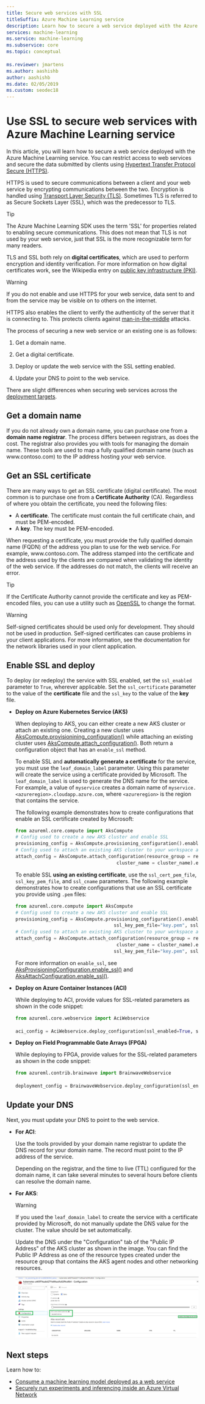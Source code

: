 ```yaml
---
title: Secure web services with SSL
titleSuffix: Azure Machine Learning service
description: Learn how to secure a web service deployed with the Azure Machine Learning service by enabling HTTPS. HTTPS secures the data submitted by clients using transport layer security (TLS), a replacement for secure socket layers (SSL). It is also used by clients to verify the identity of the web service.
services: machine-learning
ms.service: machine-learning
ms.subservice: core
ms.topic: conceptual

ms.reviewer: jmartens
ms.author: aashishb
author: aashishb
ms.date: 02/05/2019
ms.custom: seodec18
---
```


# Use SSL to secure web services with Azure Machine Learning service

In this article, you will learn how to secure a web service deployed with the Azure Machine Learning service. You can restrict access to web services and secure the data submitted by clients using [Hypertext Transfer Protocol Secure (HTTPS)](https://en.wikipedia.org/wiki/HTTPS).

HTTPS is used to secure communications between a client and your web service by encrypting communications between the two. Encryption is handled using [Transport Layer Security (TLS)](https://en.wikipedia.org/wiki/Transport_Layer_Security). Sometimes TLS is referred to as Secure Sockets Layer (SSL), which was the predecessor to TLS.

> [!TIP]
> The Azure Machine Learning SDK uses the term 'SSL' for properties related to enabling secure communications. This does not mean that TLS is not used by your web service, just that SSL is the more recognizable term for many readers.

TLS and SSL both rely on __digital certificates__, which are used to perform encryption and identity verification. For more information on how digital certificates work, see the Wikipedia entry on [public key infrastructure (PKI)](https://en.wikipedia.org/wiki/Public_key_infrastructure).

> [!Warning]
> If you do not enable and use HTTPS for your web service, data sent to and from the service may be visible on to others on the internet.
>
> HTTPS also enables the client to verify the authenticity of the server that it is connecting to. This protects clients against [man-in-the-middle](https://en.wikipedia.org/wiki/Man-in-the-middle_attack) attacks.

The process of securing a new web service or an existing one is as follows:

1. Get a domain name.

2. Get a digital certificate.

3. Deploy or update the web service with the SSL setting enabled.

4. Update your DNS to point to the web service.

There are slight differences when securing web services across the [deployment targets](how-to-deploy-and-where.md).

## Get a domain name

If you do not already own a domain name, you can purchase one from a __domain name registrar__. The process differs between registrars, as does the cost. The registrar also provides you with tools for managing the domain name. These tools are used to map a fully qualified domain name (such as www\.contoso.com) to the IP address hosting your web service.

## Get an SSL certificate

There are many ways to get an SSL certificate (digital certificate). The most common is to purchase one from a __Certificate Authority__ (CA). Regardless of where you obtain the certificate, you need the following files:

* A __certificate__. The certificate must contain the full certificate chain, and must be PEM-encoded.
* A __key__. The key must be PEM-encoded.

When requesting a certificate, you must provide the fully qualified domain name (FQDN) of the address you plan to use for the web service. For example, www\.contoso.com. The address stamped into the certificate and the address used by the clients are compared when validating the identity of the web service. If the addresses do not match, the clients will receive an error.

> [!TIP]
> If the Certificate Authority cannot provide the certificate and key as PEM-encoded files, you can use a utility such as [OpenSSL](https://www.openssl.org/) to change the format.

> [!WARNING]
> Self-signed certificates should be used only for development. They should not be used in production. Self-signed certificates can cause problems in your client applications. For more information, see the documentation for the network libraries used in your client application.

## Enable SSL and deploy

To deploy (or redeploy) the service with SSL enabled, set the `ssl_enabled` parameter to `True`, wherever applicable. Set the `ssl_certificate` parameter to the value of the __certificate__ file and the `ssl_key` to the value of the __key__ file.

+ **Deploy on Azure Kubernetes Service (AKS)**

  When deploying to AKS, you can either create a new AKS cluster or attach an existing one. Creating a new cluster uses [AksCompute.provisionining_configuration()](https://docs.microsoft.com/python/api/azureml-core/azureml.core.compute.akscompute?view=azure-ml-py#provisioning-configuration-agent-count-none--vm-size-none--ssl-cname-none--ssl-cert-pem-file-none--ssl-key-pem-file-none--location-none--vnet-resourcegroup-name-none--vnet-name-none--subnet-name-none--service-cidr-none--dns-service-ip-none--docker-bridge-cidr-none-) while attaching an existing cluster uses [AksCompute.attach_configuration()](https://docs.microsoft.com/python/api/azureml-core/azureml.core.compute.akscompute?view=azure-ml-py#attach-configuration-resource-group-none--cluster-name-none--resource-id-none-). Both return a configuration object that has an `enable_ssl` method.

  To enable SSL and __automatically generate a certificate__ for the service, you must use the `leaf_domain_label` parameter. Using this parameter will create the service using a certificate provided by Microsoft. The `leaf_domain_label` is used to generate the DNS name for the service. For example, a value of `myservice` creates a domain name of `myservice.<azureregion>.cloudapp.azure.com`, where `<azureregion>` is the region that contains the service.

  The following example demonstrates how to create configurations that enable an SSL certificate created by Microsoft:

    ```python
    from azureml.core.compute import AksCompute
    # Config used to create a new AKS cluster and enable SSL
    provisioning_config = AksCompute.provisioning_configuration().enable_ssl(leaf_domain_label = "myservice")
    # Config used to attach an existing AKS cluster to your workspace and enable SSL
    attach_config = AksCompute.attach_configuration(resource_group = resource_group,
                                         cluster_name = cluster_name).enable_ssl(leaf_domain_label = "myservice")
    ```

  To enable SSL __using an existing certificate__, use the `ssl_cert_pem_file`, `ssl_key_pem_file`, and `ssl_cname` parameters.  The following example demonstrates how to create configurations that use an SSL certificate you provide using `.pem` files:

    ```python
    from azureml.core.compute import AksCompute
    # Config used to create a new AKS cluster and enable SSL
    provisioning_config = AksCompute.provisioning_configuration().enable_ssl(ssl_cert_pem_file="cert.pem",
                                        ssl_key_pem_file="key.pem", ssl_cname="www.contoso.com")
    # Config used to attach an existing AKS cluster to your workspace and enable SSL
    attach_config = AksCompute.attach_configuration(resource_group = resource_group,
                                         cluster_name = cluster_name).enable_ssl(ssl_cert_pem_file="cert.pem",
                                        ssl_key_pem_file="key.pem", ssl_cname="www.contoso.com")
    ```

  For more information on `enable_ssl`, see [AksProvisioningConfiguration.enable_ssl()](https://docs.microsoft.com/python/api/azureml-core/azureml.core.compute.aks.aksprovisioningconfiguration?view=azure-ml-py#enable-ssl-ssl-cname-none--ssl-cert-pem-file-none--ssl-key-pem-file-none--leaf-domain-label-none--overwrite-existing-domain-false-) and [AksAttachConfiguration.enable_ssl()](https://docs.microsoft.com/python/api/azureml-core/azureml.core.compute.aks.aksattachconfiguration?view=azure-ml-py#enable-ssl-ssl-cname-none--ssl-cert-pem-file-none--ssl-key-pem-file-none--leaf-domain-label-none--overwrite-existing-domain-false-).

+ **Deploy on Azure Container Instances (ACI)**

  While deploying to ACI, provide values for SSL-related parameters as shown in the code snippet:

    ```python
    from azureml.core.webservice import AciWebservice

    aci_config = AciWebservice.deploy_configuration(ssl_enabled=True, ssl_cert_pem_file="cert.pem", ssl_key_pem_file="key.pem", ssl_cname="www.contoso.com")
    ```

+ **Deploy on Field Programmable Gate Arrays (FPGA)**

  While deploying to FPGA, provide values for the SSL-related parameters as shown in the code snippet:

    ```python
    from azureml.contrib.brainwave import BrainwaveWebservice

    deployment_config = BrainwaveWebservice.deploy_configuration(ssl_enabled=True, ssl_cert_pem_file="cert.pem", ssl_key_pem_file="key.pem")
    ```

## Update your DNS

Next, you must update your DNS to point to the web service.

+ **For ACI**:

  Use the tools provided by your domain name registrar to update the DNS record for your domain name. The record must point to the IP address of the service.

  Depending on the registrar, and the time to live (TTL) configured for the domain name, it can take several minutes to several hours before clients can resolve the domain name.

+ **For AKS**:

  > [!WARNING]
  > If you used the `leaf_domain_label` to create the service with a certificate provided by Microsoft, do not manually update the DNS value for the cluster. The value should be set automatically.

  Update the DNS under the "Configuration" tab of the "Public IP Address" of the AKS cluster as shown in the image. You can find the Public IP Address as one of the resource types created under the resource group that contains the AKS agent nodes and other networking resources.

  ![Azure Machine Learning service: Securing web services with SSL](./media/how-to-secure-web-service/aks-public-ip-address.png)

## Next steps
Learn how to:
+ [Consume a machine learning model deployed as a web service](how-to-consume-web-service.md)
+ [Securely run experiments and inferencing inside an Azure Virtual Network](how-to-enable-virtual-network.md)
